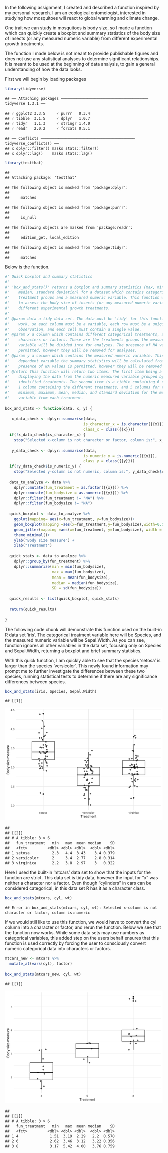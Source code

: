 In the following assignment, I created and described a function inspired
by my personal research. I am an ecological entomologist, interested in
studying how mosquitoes will react to global warming and climate change.

One trait we can study in mosquitoes is body size, so I made a function
which can quickly create a boxplot and summary statistics of the body
size of insects (or any measured numeric variable) from different
experimental growth treatments.

The function I made below is not meant to provide publishable figures
and does not use any statistical analyses to determine significant
relationships. It is meant to be used at the beginning of data analysis,
to gain a general understanding of how the data looks.

First we will begin by loading packages

``` r
library(tidyverse)
```

    ## ── Attaching packages ─────────────────────────────────────── tidyverse 1.3.1 ──

    ## ✓ ggplot2 3.3.5     ✓ purrr   0.3.4
    ## ✓ tibble  3.1.5     ✓ dplyr   1.0.7
    ## ✓ tidyr   1.1.3     ✓ stringr 1.4.0
    ## ✓ readr   2.0.2     ✓ forcats 0.5.1

    ## ── Conflicts ────────────────────────────────────────── tidyverse_conflicts() ──
    ## x dplyr::filter() masks stats::filter()
    ## x dplyr::lag()    masks stats::lag()

``` r
library(testthat)
```

    ## 
    ## Attaching package: 'testthat'

    ## The following object is masked from 'package:dplyr':
    ## 
    ##     matches

    ## The following object is masked from 'package:purrr':
    ## 
    ##     is_null

    ## The following objects are masked from 'package:readr':
    ## 
    ##     edition_get, local_edition

    ## The following object is masked from 'package:tidyr':
    ## 
    ##     matches

Below is the function.

``` r
#' Quick boxplot and summary statistics 
#'
#' 'box_and_stats()' returns a boxplot and summary statistics (max, min, mean, 
#'    median, standard deviation) for a dataset which contains categorical 
#'    treatment groups and a measured numeric variable. This function was made 
#'    to assess the body size of insects (or any measured numeric variable) from 
#'    different experimental growth treatments. 
#'
#' @param data a tidy data set. The data must be 'tidy' for this function to 
#'    work, so each column must be a variable, each row must be a unique 
#'    observation, and each cell must contain a single value.
#' @param x a column which contains different categorical treatments, and can be 
#'    characters or factors. These are the treatments groups the measured 
#'    variable will be divided into for analyses. The presence of NA values is 
#'    permitted, however they will be removed for analyses. 
#' @param y a column which contains the measured numeric variable. This is 
#'    dependent variable the summary statistics will be calculated from. The 
#'    presence of NA values is permitted, however they will be removed for analyses. 
#' @return This function will return two items. The first item being a boxplot 
#'    displaying the data from the numeric measured variable grouped by the 
#'    identified treatments. The second item is a tibble containing 6 columns: 
#'    1 column containing the different treatments, and 5 columns for the 
#'    minimum, maximum, mean, median, and standard deviation for the measured 
#'    variable from each treatment. 

box_and_stats <- function(data, x, y) {
  
   x_data_check <- dplyr::summarise(data,
                                   is_character_x = is.character({{x}}) | is.factor({{x}}),
                                   class_x = class({{x}}))
  if(!x_data_check$is_character_x) {
    stop("Selected x-column is not character or factor, column is:", x_data_check$class_x)}
   
   y_data_check <- dplyr::summarise(data,
                                   is_numeric_y = is.numeric({{y}}),
                                   class_y = class({{y}}))
  if(!y_data_check$is_numeric_y) {
    stop("Selected y-column is not numeric, column is:", y_data_check$class_y)}
  
  data_to_analyze <- data %>%
    dplyr::mutate(fun_treatment = as.factor({{x}})) %>%
    dplyr::mutate(fun_bodysize = as.numeric({{y}})) %>%
    dplyr::filter(fun_treatment != "NA") %>%
    dplyr::filter(fun_bodysize != "NA")
  
  quick_boxplot <- data_to_analyze %>%
    ggplot(mapping= aes(x=fun_treatment, y=fun_bodysize))+ 
    geom_boxplot(mapping =aes(x=fun_treatment,y=fun_bodysize),width=0.5)+
    geom_jitter(mapping =aes(x=fun_treatment, y=fun_bodysize), width = 0.1, alpha = 0.6)+
    theme_minimal()+
    ylab("Body size measure") +
    xlab("Treatment")
    
  quick_stats <- data_to_analyze %>%
    dplyr::group_by(fun_treatment) %>%
    dplyr::summarize(min = min(fun_bodysize),
                     max = max(fun_bodysize),
                     mean = mean(fun_bodysize),
                     median = median(fun_bodysize),
                     SD = sd(fun_bodysize))
  
  quick_results <- list(quick_boxplot, quick_stats)
                     
  return(quick_results)
  
}
```

The following code chunk will demonstrate this function used on the
built-in R data set ‘iris’. The categorical treatment variable here will
be Species, and the measured numeric variable will be Sepal.Width. As
you can see, function ignores all other variables in the data set,
focusing only on Species and Sepal.Width, returning a boxplot and brief
summary statistics.

With this quick function, I am quickly able to see that the species
‘setosa’ is larger than the species ‘versicolor’. This newly found
information may prompt me to further investigate the differences between
these two species, running statistical tests to determine if there are
any significance differences between species.

``` r
box_and_stats(iris, Species, Sepal.Width)
```

    ## [[1]]

![](AssignmentB-1_files/figure-markdown_github/iris%20example-1.png)

    ## 
    ## [[2]]
    ## # A tibble: 3 × 6
    ##   fun_treatment   min   max  mean median    SD
    ##   <fct>         <dbl> <dbl> <dbl>  <dbl> <dbl>
    ## 1 setosa          2.3   4.4  3.43    3.4 0.379
    ## 2 versicolor      2     3.4  2.77    2.8 0.314
    ## 3 virginica       2.2   3.8  2.97    3   0.322

Here I used the built-in ‘mtcars’ data set to show that the inputs for
the function are strict. This data set is tidy data, however the input
for “x” was neither a character nor a factor. Even though “cylinders” in
cars can be considered categorical, in this data set R has it as a
character class.

``` r
box_and_stats(mtcars, cyl, wt)
```

    ## Error in box_and_stats(mtcars, cyl, wt): Selected x-column is not character or factor, column is:numeric

If we would still like to use this function, we would have to convert
the cyl column into a character or factor, and rerun the function. Below
we see that the function now works. While some data sets may use numbers
as categorical variables, this added step on the users behalf ensures
that this function is used correctly by forcing the user to consciously
convert numeric categorical data into characters or factors.

``` r
mtcars_new <- mtcars %>%
  mutate_at(vars(cyl), factor)

box_and_stats(mtcars_new, cyl, wt)
```

    ## [[1]]

![](AssignmentB-1_files/figure-markdown_github/mtcars%20example%202-1.png)

    ## 
    ## [[2]]
    ## # A tibble: 3 × 6
    ##   fun_treatment   min   max  mean median    SD
    ##   <fct>         <dbl> <dbl> <dbl>  <dbl> <dbl>
    ## 1 4              1.51  3.19  2.29   2.2  0.570
    ## 2 6              2.62  3.46  3.12   3.22 0.356
    ## 3 8              3.17  5.42  4.00   3.76 0.759
